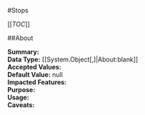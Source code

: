 #Stops

[[_TOC_]]

##About

**Summary:**   
**Data Type:** [[System.Object[,]|About:blank]]  
**Accepted Values:**   
**Default Value:** null  
**Impacted Features:**   
**Purpose:**   
**Usage:**   
**Caveats:**   


